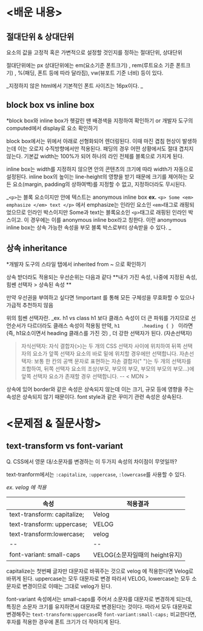 # <배운 내용>
## 절대단위 & 상대단위 
요소의 값을 고정적 혹은 가변적으로 설정할 것인지를 정하는 절대단위, 상대단위 

절대단위에는 px
상대단위에는 em(요소기준 폰트크기) , rem(루트요소 기준 폰트크기) , %(패딩, 폰트 등에 따라 달라짐), vw(뷰포트 기준 너비) 등이 있다. 

_지정하지 않은 html에서 기본적인 폰트 사이즈는 16px이다. _

## block box vs inline box 

*block box와 inline box가 헷갈린 땐 배경색을 지정하여 확인하기
or 개발자 도구의 computed에서 display로 요소 확인하기 

block box에서는 위에서 아래로 선형화되어 렌더링된다. 이때 마진 겹침 현상이 발생하는데 이는 오로지 수직방향에서만 적용된다. 패딩의 경우 어떤 상황에서도 절대 겹치지 않는다. 기본값 width는 100%가 되어 하나의 라인 전체를 블록으로 가지게 된다. 

inline box는 width를 지정하지 않으면 안의 콘텐츠의 크기에 따라 width가 자동으로 설정된다. inline box의 높이는 line-height의 영향을 받기 때문에 크기를 제어하는 모든 요소(margin, padding의 상하여백)를 지정할 수 없고, 지정하더라도 무시된다. 

_`<p>`는 블록 요소이지만 안에 텍스트는 anonymous inline box 
**ex.** `<p> Some <em> emphasize </em> text </p>` 에서 emphasize는 인라인 요소인 `<em>`태그로 래핑되었으므로 인라인 박스이지만 Some과 text는 블록요소인  `<p>`태그로 래핑된 인라인 박스이고. 이 경우에는 이를 anonymous inline box라고 칭한다. 이런 anonymous inline box는 상속 가능한 속성을 부모 블록 박스로부터 상속받을 수 있다. _

## 상속 inheritance 
*개발자 도구의 스타일 탭에서 inherited from ~ 으로 확인하기

상속 받더라도 적용되는 우선순위는 다음과 같다 
**내가 가진 속성, 나중에 지정된 속성, 힘쎈 선택자 > 상속된 속성 **

만약 우선권을 부여하고 싶다면 !important 를 통해 모든 구체성을 무효화할 수 있으나 가급적 추천하지 않음 

위의 힘쎈 선택자란. 
_ex. h1 vs class
h1 보다 클래스 속성이 더 큰 파워를 가지므로 선언순서가 다르더라도 클래스 속성이 적용됨 
만약, `h1        .heading { } ` 이라면 (즉, h1요소이면서 heading 클래스를 가진 것) , 더 강한 선택자가 된다. (자손선택자) 

> 자식선택자: 자식 결합자(>)는 두 개의 CSS 선택자 사이에 위치하여 뒤쪽 선택자의 요소가 앞쪽 선택자 요소의 바로 밑에 위치할 경우에만 선택합니다.
자손선택자: 보통 한 칸의 공백 문자로 표현하는 자손 결합자(" ")는 두 개의 선택자를 조합하여, 뒤쪽 선택자 요소의 조상(부모, 부모의 부모, 부모의 부모의 부모...)에 앞쪽 선택자 요소가 존재할 경우 선택합니다. 
-- < MDN >


상속에 있어 border와 같은 속성은 상속되지 않는데 이는 크기, 규모 등에 영향을 주는 속성은 상속되지 않기 때문이다. font style과 같은 꾸미기 관련 속성은 상속된다. 


# <문제점 & 질문사항> 
## text-transform vs font-variant
Q. CSS에서 영문 대/소문자를 변경하는 이 두가지 속성의 차이점이 무엇일까? 

text-tranform에서는 `:capitalize`, `:uppercase`, `:lowercase`를 사용할 수 있다. 

_ex. velog 에 적용_

|속성|적용결과|
|--|--|
|text-transform: capitalize;|Velog|
|text-transform: uppercase;|VELOG|
|text-transform:lowercase;|velog
|--|--|
|font-variant: small-caps|VELOG(소문자일때의 height유지) 
capitalize는 첫번째 글자만 대문자로 바꿔주는 것으로 velog 에 적용한다면 Velog로 바뀌게 된다. uppercase는 모두 대문자로 변경 따라서 VELOG, lowercase는 모두 소문자로 변경이므로 이때는 그대로 velog가 된다. 

font-variant 속성에서는 small-caps를 주어서 소문자를 대문자로 변경하게 되는데, 특징은 소문자 크기를 유지하면서 대문자로 변경된다는 것이다. 따라서 모두 대문자로 변경해주는 `text-transform:uppercase`와 `font-variant:small-caps;` 비교한다면, 후자를 적용한 경우에 폰트 크기가 더 작아지게 된다. 



 


